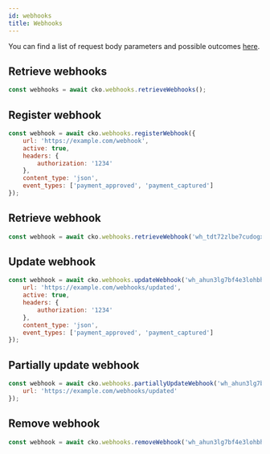 ```yaml
---
id: webhooks
title: Webhooks
---
```


You can find a list of request body parameters and possible outcomes [here](https://api-reference.checkout.com/#tag/Webhooks).

## Retrieve webhooks

```js
const webhooks = await cko.webhooks.retrieveWebhooks();
```

## Register webhook

```js
const webhook = await cko.webhooks.registerWebhook({
    url: 'https://example.com/webhook',
    active: true,
    headers: {
        authorization: '1234'
    },
    content_type: 'json',
    event_types: ['payment_approved', 'payment_captured']
});
```

## Retrieve webhook

```js
const webhook = await cko.webhooks.retrieveWebhook('wh_tdt72zlbe7cudogxdgit6nwk6i');
```

## Update webhook

```js
const webhook = await cko.webhooks.updateWebhook('wh_ahun3lg7bf4e3lohbhni65335u', {
    url: 'https://example.com/webhooks/updated',
    active: true,
    headers: {
        authorization: '1234'
    },
    content_type: 'json',
    event_types: ['payment_approved', 'payment_captured']
});
```

## Partially update webhook

```js
const webhook = await cko.webhooks.partiallyUpdateWebhook('wh_ahun3lg7bf4e3lohbhni65335u', {
    url: 'https://example.com/webhooks/updated'
});
```

## Remove webhook

```js
const webhook = await cko.webhooks.removeWebhook('wh_ahun3lg7bf4e3lohbhni65335u');
```
